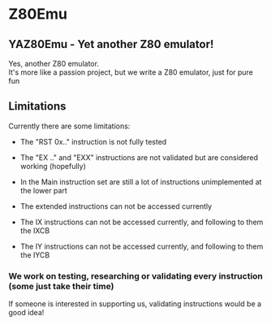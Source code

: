 # Z80Emu

## YAZ80Emu - Yet another Z80 emulator!
Yes, another Z80 emulator.\
It's more like a passion project, but we write a Z80 emulator, just for pure fun


## Limitations
Currently there are some limitations:
- The "RST 0x.." instruction is not fully tested
- The "EX .." and "EXX" instructions are not validated but are considered working (hopefully)
- In the Main instruction set are still a lot of instructions unimplemented at the lower part

- The extended instructions can not be accessed currently
- The IX instructions can not be accessed currently, and following to them the IXCB
- The IY instructions can not be accessed currently, and following to them the IYCB

### We work on testing, researching or validating every instruction (some just take their time)
If someone is interested in supporting us, validating instructions would be a good idea!
